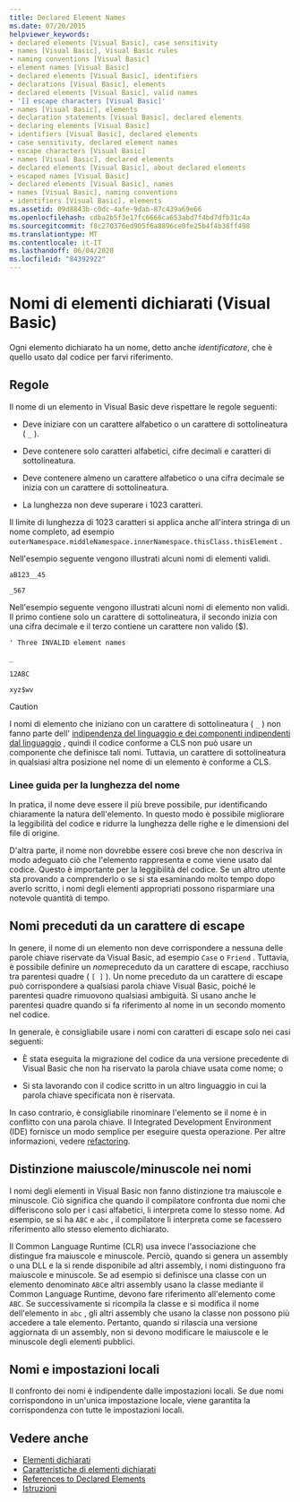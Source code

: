 ```yaml
---
title: Declared Element Names
ms.date: 07/20/2015
helpviewer_keywords:
- declared elements [Visual Basic], case sensitivity
- names [Visual Basic], Visual Basic rules
- naming conventions [Visual Basic]
- element names [Visual Basic]
- declared elements [Visual Basic], identifiers
- declarations [Visual Basic], elements
- declared elements [Visual Basic], valid names
- '[] escape characters [Visual Basic]'
- names [Visual Basic], elements
- declaration statements [Visual Basic], declared elements
- declaring elements [Visual Basic]
- identifiers [Visual Basic], declared elements
- case sensitivity, declared element names
- escape characters [Visual Basic]
- names [Visual Basic], declared elements
- declared elements [Visual Basic], about declared elements
- escaped names [Visual Basic]
- declared elements [Visual Basic], names
- names [Visual Basic], naming conventions
- identifiers [Visual Basic], elements
ms.assetid: 09d8843b-c0dc-4afe-9dab-87c439a69e66
ms.openlocfilehash: cdba2b5f3e17fc6666ca653abd7f4bd7dfb31c4a
ms.sourcegitcommit: f8c270376ed905f6a8896ce0fe25b4f4b38ff498
ms.translationtype: MT
ms.contentlocale: it-IT
ms.lasthandoff: 06/04/2020
ms.locfileid: "84392922"
---
```

# <a name="declared-element-names-visual-basic"></a>Nomi di elementi dichiarati (Visual Basic)
Ogni elemento dichiarato ha un nome, detto anche *identificatore*, che è quello usato dal codice per farvi riferimento.  
  
## <a name="rules"></a>Regole  
 Il nome di un elemento in Visual Basic deve rispettare le regole seguenti:  
  
- Deve iniziare con un carattere alfabetico o un carattere di sottolineatura ( `_` ).  
  
- Deve contenere solo caratteri alfabetici, cifre decimali e caratteri di sottolineatura.  
  
- Deve contenere almeno un carattere alfabetico o una cifra decimale se inizia con un carattere di sottolineatura.  
  
- La lunghezza non deve superare i 1023 caratteri.  
  
 Il limite di lunghezza di 1023 caratteri si applica anche all'intera stringa di un nome completo, ad esempio `outerNamespace.middleNamespace.innerNamespace.thisClass.thisElement` .  
  
 Nell'esempio seguente vengono illustrati alcuni nomi di elementi validi.  
  
 `aB123__45`  
  
 `_567`  
  
 Nell'esempio seguente vengono illustrati alcuni nomi di elemento non validi. Il primo contiene solo un carattere di sottolineatura, il secondo inizia con una cifra decimale e il terzo contiene un carattere non valido ($).  
  
 `' Three INVALID element names`  
  
 `_`  
  
 `12ABC`  
  
 `xyz$wv`  
  
> [!CAUTION]
> I nomi di elemento che iniziano con un carattere di sottolineatura ( `_` ) non fanno parte dell' [indipendenza del linguaggio e dei componenti indipendenti dal linguaggio](../../../../standard/language-independence-and-language-independent-components.md) , quindi il codice conforme a CLS non può usare un componente che definisce tali nomi. Tuttavia, un carattere di sottolineatura in qualsiasi altra posizione nel nome di un elemento è conforme a CLS.  
  
### <a name="name-length-guidelines"></a>Linee guida per la lunghezza del nome  
 In pratica, il nome deve essere il più breve possibile, pur identificando chiaramente la natura dell'elemento. In questo modo è possibile migliorare la leggibilità del codice e ridurre la lunghezza delle righe e le dimensioni del file di origine.  
  
 D'altra parte, il nome non dovrebbe essere così breve che non descriva in modo adeguato ciò che l'elemento rappresenta e come viene usato dal codice. Questo è importante per la leggibilità del codice. Se un altro utente sta provando a comprenderlo o se si sta esaminando molto tempo dopo averlo scritto, i nomi degli elementi appropriati possono risparmiare una notevole quantità di tempo.  
  
## <a name="escaped-names"></a>Nomi preceduti da un carattere di escape  
 In genere, il nome di un elemento non deve corrispondere a nessuna delle parole chiave riservate da Visual Basic, ad esempio `Case` o `Friend` . Tuttavia, è possibile definire un *nome*preceduto da un carattere di escape, racchiuso tra parentesi quadre ( `[ ]` ). Un nome preceduto da un carattere di escape può corrispondere a qualsiasi parola chiave Visual Basic, poiché le parentesi quadre rimuovono qualsiasi ambiguità. Si usano anche le parentesi quadre quando si fa riferimento al nome in un secondo momento nel codice.  
  
 In generale, è consigliabile usare i nomi con caratteri di escape solo nei casi seguenti:  
  
- È stata eseguita la migrazione del codice da una versione precedente di Visual Basic che non ha riservato la parola chiave usata come nome; o  
  
- Si sta lavorando con il codice scritto in un altro linguaggio in cui la parola chiave specificata non è riservata.  
  
 In caso contrario, è consigliabile rinominare l'elemento se il nome è in conflitto con una parola chiave. Il Integrated Development Environment (IDE) fornisce un modo semplice per eseguire questa operazione. Per altre informazioni, vedere [refactoring](/visualstudio/ide/refactoring-in-visual-studio).  
  
## <a name="case-sensitivity-in-names"></a>Distinzione maiuscole/minuscole nei nomi  
 I nomi degli elementi in Visual Basic non fanno distinzione tra maiuscole e minuscole. Ciò significa che quando il compilatore confronta due nomi che differiscono solo per i casi alfabetici, li interpreta come lo stesso nome. Ad esempio, se si ha `ABC` e `abc` , il compilatore li interpreta come se facessero riferimento allo stesso elemento dichiarato.  
  
 Il Common Language Runtime (CLR) usa invece l'associazione che distingue fra maiuscole e minuscole. Perciò, quando si genera un assembly o una DLL e la si rende disponibile ad altri assembly, i nomi distinguono fra maiuscole e minuscole. Se ad esempio si definisce una classe con un elemento denominato `ABC`e altri assembly usano la classe mediante il Common Language Runtime, devono fare riferimento all'elemento come `ABC`. Se successivamente si ricompila la classe e si modifica il nome dell'elemento in `abc` , gli altri assembly che usano la classe non possono più accedere a tale elemento. Pertanto, quando si rilascia una versione aggiornata di un assembly, non si devono modificare le maiuscole e le minuscole degli elementi pubblici.  
  
## <a name="names-and-locales"></a>Nomi e impostazioni locali  
 Il confronto dei nomi è indipendente dalle impostazioni locali. Se due nomi corrispondono in un'unica impostazione locale, viene garantita la corrispondenza con tutte le impostazioni locali.  
  
## <a name="see-also"></a>Vedere anche

- [Elementi dichiarati](index.md)
- [Caratteristiche di elementi dichiarati](declared-element-characteristics.md)
- [References to Declared Elements](references-to-declared-elements.md)
- [Istruzioni](../../../language-reference/statements/index.md)
